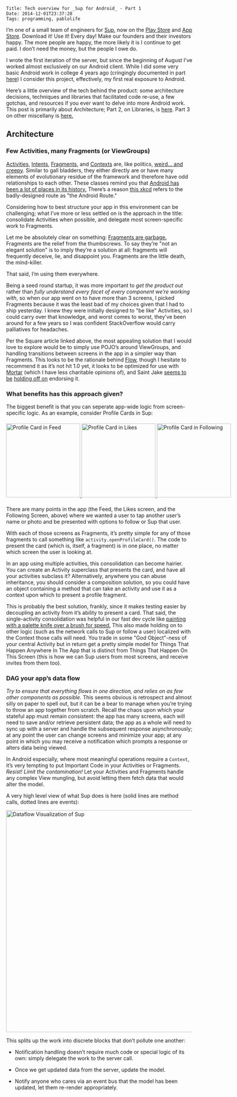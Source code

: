     Title: Tech overview for _Sup for Android_ - Part 1
    Date: 2014-12-01T23:37:28
    Tags: programming, pablolife

I’m one of a small team of engineers for [Sup][1], now on the [Play Store][2]
and [App Store][3]. Download it! Use it! Every day! Make our founders and their
investors happy. The more people are happy, the more likely it is I continue to
get paid. I don’t need the money, but the people I owe do.

I wrote the first iteration of the server, but since the beginning of August
I’ve worked almost exclusively on our Android client. While I did some very
basic Android work in college 4 years ago (cringingly documented in part
[here][4]) I consider this project, effectively, my first real exposure to
Android.

Here’s a little overview of the tech behind the product: some architecture
decisions, techniques and libraries that facilitated code re-use, a few gotchas,
and resources if you ever want to delve into more Android work. This post is
primarily about Architecture; Part 2, on Libraries, is [here][5]. Part 3 on other
miscellany is [here.][6]

<!-- more -->

## Architecture

### Few Activities, many Fragments (or ViewGroups)

[Activities][7], [Intents][8], [Fragments][9], and [Contexts][10] are, like
politics, [weird... and creepy][11]. Similar to gall bladders, they either
directly are or have many elements of evolutionary residue of the framework and
therefore have odd relationships to each other. These classes remind you that
[Android has been a lot of places in its history.][12] There’s a reason
[this xkcd][13] refers to the badly-designed route as "the Android Route."

Considering how to best structure your app in this environment can be
challenging; what I’ve more or less settled on is the approach in the title:
consolidate Activities when possible, and delegate most screen-specific work to
Fragments.

Let me be absolutely clear on something: [Fragments are garbage.][14] Fragments
are the relief from the thumbscrews. To say they’re "not an elegant solution" is
to imply they’re a solution at all: fragments will frequently deceive, lie, and
disappoint you. Fragments are the little death, the mind-killer.

That said, I’m using them everywhere.

Being a seed round startup, it was more important to _get the product out_ rather
than _fully understand every facet of every component we’re working with_, so when
our app went on to have more than 3 screens, I picked Fragments because it was
the least bad of my choices given that I had to ship yesterday. I knew they were
initially designed to "be like" Activities, so I could carry over that
knowledge, and worst comes to worst, they’ve been around for a few years so I
was confident StackOverflow would carry palliatives for headaches.

Per the Square article linked above, the most appealing solution that I would
love to explore would be to simply use POJO’s around ViewGroups, and handling
transitions between screens in the app in a simpler way than Fragments. This
looks to be the rationale behind [Flow][15], though I hesitate to recommend it
as it’s not hit 1.0 yet, it looks to be optimized for use with [Mortar][16]
(which I have less charitable opinions of), and Saint Jake [seems to be][17]
[holding off on][18] endorsing it.

### What benefits has this approach given?

The biggest benefit is that you can seperate app-wide logic from screen-specific
logic. As an example, consider Profile Cards in Sup:

<div style="margin: 20px auto; width: 650px;">
  <a href="http://morepaul.com/img/2014/12/sup-screenshot-1.png">
    <img style="width: 200px; display: inline" src="/img/2014/12/sup-screenshot-1.png" alt="Profile Card in Feed" />
  </a>
  <a href="http://morepaul.com/img/2014/12/sup-screenshot-2.png">
    <img style="width: 200px; display: inline" src="/img/2014/12/sup-screenshot-2.png" alt="Profile Card in Likes" />
  </a>
  <a href="http://morepaul.com/img/2014/12/sup-screenshot-3.png">
    <img style="width: 200px; display: inline" src="/img/2014/12/sup-screenshot-3.png" alt="Profile Card in Following" />
  </a>
</div>

There are many points in the app (the Feed, the Likes screen, and the Following
Screen, above) where we wanted a user to tap another user’s name or photo and be
presented with options to follow or Sup that user.

With each of those screens as Fragments, it’s pretty simple for any of those
fragments to call something like `activity.openProfileCard()`. The code to present
the card (which is, itself, a fragment) is in one place, no matter which screen
the user is looking at.

In an app using multiple activities, this consolidation can become hairier. You
can create an Activity superclass that presents the card, and have all your
activities subclass it? Alternatively, anywhere you can abuse inheritance, you
should consider a composition solution, so you could have an object containing a
method that can take an activity and use it as a context upon which to present a
profile fragment.

This is probably the best solution, frankly, since it makes testing easier by
decoupling an activity from it’s ability to present a card. That said, the
single-activity consolidation was helpful in our fast dev cycle like [painting
with a palette knife over a brush for speed.][19] This also made holding on to
other logic (such as the network calls to Sup or follow a user) localized with
the Context those calls will need. You trade in some "God Object"-ness of your
central Activity but in return get a pretty simple model for Things That Happen
Anywhere In The App that is distinct from Things That Happen On This Screen
(this is how we can Sup users from most screens, and receive invites from them
too).

### DAG your app’s data flow

_Try to ensure that everything flows in one direction, and relies on as few other
components as possible._ This seems obvious is retrospect and almost silly on
paper to spell out, but it can be a bear to manage when you’re trying to throw
an app together from scratch. Recall the chaos upon which your stateful app must
remain consistent: the app has many screens, each will need to save and/or
retrieve persistent data; the app as a whole will need to sync up with a server
and handle the subsequent response asynchronously; at any point the user can
change screens and minimize your app; at any point in which you may receive a
notification which prompts a response or alters data being viewed.

In Android especially, where most meaningful operations require a `Context`, it’s
very tempting to put Important Code in your Activities or Fragments. _Resist!
Limit the contamination!_ Let your Activities and Fragments handle any complex
View mungling, but avoid letting them fetch data that would alter the model.

A very high level view of what Sup does is here (solid lines are method calls,
dotted lines are events):

<a href="http://morepaul.com/img/2014/12/sup-dataflow.png"><img src="/img/2014/12/sup-dataflow.png" alt="Dataflow Visualization of Sup" style="margin 15px auto; width: 600px;" /></a>

This splits up the work into discrete blocks that don’t pollute one another:

* Notification handling doesn’t require much code or special logic of its own:
  simply delegate the work to the server call.
* Once we get updated data from the server, update the model.
* Notify anyone who cares via an event bus that the model has been updated, let
  them re-render appropriately.

   [1]: http://www.supme.com/
   [2]: https://play.google.com/store/apps/details?id=com.looksee.sup&hl=en
   [3]: https://itunes.apple.com/us/app/sup-live-video-from-friends/id887742297
   [4]: http://brownandroidattack.blogspot.com/
   [5]: http://morepaul.com/2014/12/tech-of-sup-android-libraries.html
   [6]: http://morepaul.com/2014/12/tech-of-sup-android-misc.html
   [7]: http://developer.android.com/reference/android/app/Activity.html
   [8]: http://developer.android.com/reference/android/content/Intent.html
   [9]: http://developer.android.com/guide/components/fragments.html
   [10]: http://developer.android.com/reference/android/content/Context.html%5C
   [11]: https://www.youtube.com/watch?v=4FHd5JDhu5A
   [12]: http://arstechnica.com/gadgets/2014/06/building-android-a-40000-word-history-of-googles-mobile-os/
   [13]: http://xkcd.com/844/
   [14]: http://corner.squareup.com/2014/10/advocating-against-android-fragments.html
   [15]: https://github.com/square/flow/
   [16]: https://github.com/square/mortar
   [17]: http://www.reddit.com/r/androiddev/comments/1w63ro/simpler_android_apps_with_flow_and_mortar_eschews/cezmahw
   [18]: https://twitter.com/jakewharton/status/442907679854317568
   [19]: https://www.youtube.com/watch?v=FNVF2rBo6y0

